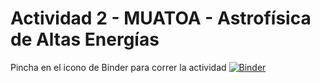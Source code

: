 # Actividad 2 - MUATOA - Astrofísica de Altas Energías

Pincha en el icono de Binder para correr la actividad
[![Binder](https://mybinder.org/badge_logo.svg)](https://mybinder.org/v2/git/https%3A%2F%2Fgithub.com%2Fgteunir%2Fhea_actividad2/HEAD)
